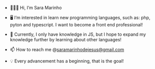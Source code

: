 - 🙋🏽‍♀️ Hi, I’m Sara Marinho
 
- 🖥 I’m interested in learn new programming languages, such as: php, pyton and typescript. I want to become a front end professional!
  
- 🔎 Currently, I only have knowledge in JS, but I hope to expand my knowledge further by learning about other languages!

- 📫 How to reach me @saramarinhodejesus@gmail.com

- 💡 Every advancement has a beginning, that is the goal!



